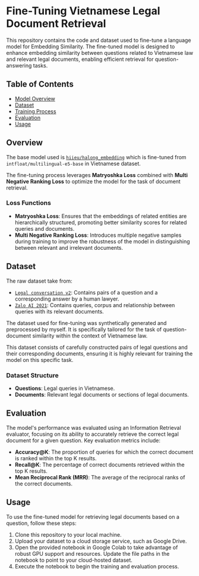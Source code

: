 # Fine-Tuning Vietnamese Legal Document Retrieval

This repository contains the code and dataset used to fine-tune a language model for Embedding Similarity. The fine-tuned model is designed to enhance embedding similarity between questions related to Vietnamese law and relevant legal documents, enabling efficient retrieval for question-answering tasks.

## Table of Contents


- [Model Overview](#model-overview)
- [Dataset](#dataset)
- [Training Process](#training-process)
- [Evaluation](#evaluation)
- [Usage](#usage)




## Overview

The base model used is [`hiieu/halong_embedding`](https://huggingface.co/hiieu/halong_embedding) which is fine-tuned from `intfloat/multilingual-e5-base` in Vietnamese dataset. 



The fine-tuning process leverages **Matryoshka Loss** combined with **Multi Negative Ranking Loss** to optimize the model for the task of document retrieval.

### Loss Functions

- **Matryoshka Loss**: Ensures that the embeddings of related entities are hierarchically structured, promoting better similarity scores for related queries and documents.
- **Multi Negative Ranking Loss**: Introduces multiple negative samples during training to improve the robustness of the model in distinguishing between relevant and irrelevant documents.

## Dataset

The raw dataset take from:
- [`Legal conversation v2`](https://huggingface.co/datasets/chillies/legal-conversation-v2): Contains pairs of a question and a corresponding answer by a human lawyer.
- [`Zalo AI 2021`](https://www.kaggle.com/datasets/hariwh0/zaloai2021-legal-text-retrieval/code): Contains queries, corpus and relationship between queries with its relevant documents.

The dataset used for fine-tuning was synthetically generated and preprocessed by myself. It is specifically tailored for the task of question-document similarity within the context of Vietnamese law.

This dataset consists of carefully constructed pairs of legal questions and their corresponding documents, ensuring it is highly relevant for training the model on this specific task.

### Dataset Structure

- **Questions**: Legal queries in Vietnamese.
- **Documents**: Relevant legal documents or sections of legal documents.

## Evaluation


The model's performance was evaluated using an Information Retrieval evaluator, focusing on its ability to accurately retrieve the correct legal document for a given question. Key evaluation metrics include:

- **Accuracy@K**: The proportion of queries for which the correct document is ranked within the top K results.
- **Recall@K**: The percentage of correct documents retrieved within the top K results.
- **Mean Reciprocal Rank (MRR)**: The average of the reciprocal ranks of the correct documents.

## Usage

To use the fine-tuned model for retrieving legal documents based on a question, follow these steps:

1. Clone this repository to your local machine.
2. Upload your dataset to a cloud storage service, such as Google Drive.
3. Open the provided notebook in Google Colab to take advantage of robust GPU support and resources. Update the file paths in the notebook to point to your cloud-hosted dataset.
4. Execute the notebook to begin the training and evaluation process.


